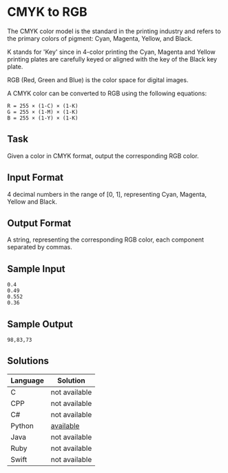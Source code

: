 # CMYK to RGB
The CMYK color model is the standard in the printing industry and refers to the primary colors of pigment: Cyan, Magenta, Yellow, and Black.

K stands for 'Key' since in 4-color printing the Cyan, Magenta and Yellow printing plates are carefully keyed or aligned with the key of the Black key plate.

RGB (Red, Green and Blue) is the color space for digital images.

A CMYK color can be converted to RGB using the following equations:
```
R = 255 × (1-C) × (1-K)
G = 255 × (1-M) × (1-K)
B = 255 × (1-Y) × (1-K)
```

## Task
Given a color in CMYK format, output the corresponding RGB color.
 
## Input Format
4 decimal numbers in the range of [0, 1], representing Cyan, Magenta, Yellow and Black.

## Output Format
A string, representing the corresponding RGB color, each component separated by commas.

## Sample Input
```
0.4
0.49
0.552
0.36
```

## Sample Output
```
98,83,73
```

## Solutions

Language | Solution
---------|---------
C | not available
CPP | not available
C# | not available
Python | [available](https://raw.githubusercontent.com/chankruze/challenges/master/sololearn/CMYKtoRGB/CMYKtoRGB.py)
Java | not available
Ruby | not available
Swift | not available

